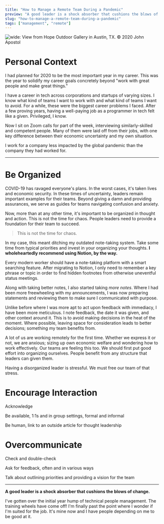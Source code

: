 ```yaml
---
title: "How to Manage a Remote Team During a Pandemic"
preview: "A good leader is a shock absorber that cushions the blows of change."
slug: "how-to-manage-a-remote-team-during-a-pandemic"
tags: ["management", "remote"]
---
```


![wide: View from Hope Outdoor Gallery in Austin, TX. &copy; 2020 John Apostol](hero.jpg)

# Personal Context

I had planned for 2020 to be the most important year in my career. This was the year to solidify my career goals concretely beyond "work with great people and make great things."

I have a career in tech across corporations and startups of varying sizes. I know what kind of teams I want to work with and what kind of teams I want to avoid. For a while, these were the biggest career problems I faced. After a few proving years, having a well-paying job as a programmer in tech felt like a given. Privileged, I know.

Now I sit on Zoom calls for part of the week, interviewing similarly-skilled and competent people. Many of them were laid off from their jobs, with one key difference between their economic uncertainty and my own situation.

I work for a company less impacted by the global pandemic than the company they had worked for.

---

# Be Organized

COVID-19 has ravaged everyone's plans. In the worst cases, it's taken lives and economic security. In these times of uncertainty, leaders remain important examples for their teams. Beyond giving a damn and providing assurances, we serve as guides for teams navigating confusion and anxiety.

Now, more than at any other time, it's important to be organized in thought and action. This is not the time for chaos. People leaders need to provide a foundation for their team to succeed.

> This is not the time for chaos.

In my case, this meant ditching my outdated note-taking system. Take some time from typical priorities and invest in your organizing your thoughts. **I wholeheartedly recommend using Notion, by the way.**

Every modern worker should have a note-taking platform with a smart searching feature. After migrating to Notion, I only need to remember a key phrase or topic in order to find hidden footnotes from otherwise uneventful status meetings.

Along with taking better notes, I also started taking *more notes*. Where I had been more freewheeling with my announcements, I was now preparing statements and reviewing them to make sure I communicated with purpose.

Unlike before where I was more apt to act upon feedback with immediacy, I have been more meticulous. I note feedback, the date it was given, and other context around it. This is to avoid making decisions in the heat of the moment. Where possible, leaving space for consideration leads to better decisions; something my team benefits from.

A lot of us are working remotely for the first time. Whether we express it or not, we are anxious; sizing up own economic welfare and wondering how to work effectively. Our teams are feeling this too. We should first put good effort into organizing ourselves. People benefit from any structure that leaders can given them.

Having a disorganized leader is stressful. We must free our team of that stress.

# Encourage Interaction

Acknowledge

Be available, 1:1s and in group settings, formal and informal

Be human, link to an outside article for thought leadership

# Overcommunicate

Check and double-check

Ask for feedback, often and in various ways

Talk about outlining priorities and providing a vision for the team

---

**A good leader is a shock absorber that cushions the blows of change.**

I've gotten over the initial year hump of technical people management. The training wheels have come off! I'm finally past the point where I wonder if I'm suited for the job. It's mine now and I have people depending on me to be good at it.
